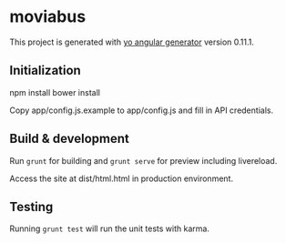 # moviabus

This project is generated with [yo angular generator](https://github.com/yeoman/generator-angular)
version 0.11.1.

## Initialization

npm install
bower install

Copy app/config.js.example to app/config.js and fill in API credentials.

## Build & development

Run `grunt` for building and `grunt serve` for preview including livereload.

Access the site at dist/html.html in production environment.

## Testing

Running `grunt test` will run the unit tests with karma.
